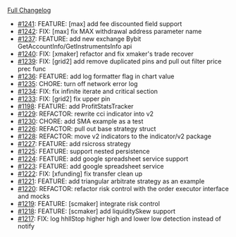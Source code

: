 [Full Changelog](https://github.com/OvictorVieira/promeheux.api/compare/v1.50.2...main)

 - [#1241](https://github.com/OvictorVieira/promeheux.api/pull/1241): FEATURE: [max] add fee discounted field support
 - [#1242](https://github.com/OvictorVieira/promeheux.api/pull/1242): FIX: [max] fix MAX withdrawal address parameter name
 - [#1237](https://github.com/OvictorVieira/promeheux.api/pull/1237): FEATURE: add new exchange Bybit GetAccountInfo/GetInstrumentsInfo api
 - [#1240](https://github.com/OvictorVieira/promeheux.api/pull/1240): FIX: [xmaker] refactor and fix xmaker's trade recover
 - [#1239](https://github.com/OvictorVieira/promeheux.api/pull/1239): FIX: [grid2] add remove duplicated pins and pull out filter price prec func
 - [#1236](https://github.com/OvictorVieira/promeheux.api/pull/1236): FEATURE: add log formatter flag in chart value
 - [#1235](https://github.com/OvictorVieira/promeheux.api/pull/1235): CHORE: turn off network error log
 - [#1234](https://github.com/OvictorVieira/promeheux.api/pull/1234): FIX: fix infinite iterate and critical section
 - [#1233](https://github.com/OvictorVieira/promeheux.api/pull/1233): FIX: [grid2] fix upper pin
 - [#1198](https://github.com/OvictorVieira/promeheux.api/pull/1198): FEATURE: add ProfitStatsTracker
 - [#1229](https://github.com/OvictorVieira/promeheux.api/pull/1229): REFACTOR: rewrite cci indicator into v2
 - [#1230](https://github.com/OvictorVieira/promeheux.api/pull/1230): CHORE: add SMA example as a test
 - [#1226](https://github.com/OvictorVieira/promeheux.api/pull/1226): REFACTOR: pull out base strategy struct
 - [#1228](https://github.com/OvictorVieira/promeheux.api/pull/1228): REFACTOR: move v2 indicators to the indicator/v2 package
 - [#1227](https://github.com/OvictorVieira/promeheux.api/pull/1227): FEATURE: add rsicross strategy
 - [#1225](https://github.com/OvictorVieira/promeheux.api/pull/1225): FEATURE: support nested persistence
 - [#1224](https://github.com/OvictorVieira/promeheux.api/pull/1224): FEATURE: add google spreadsheet service support
 - [#1223](https://github.com/OvictorVieira/promeheux.api/pull/1223): FEATURE: add google spreadsheet service
 - [#1222](https://github.com/OvictorVieira/promeheux.api/pull/1222): FIX: [xfunding] fix transfer clean up
 - [#1221](https://github.com/OvictorVieira/promeheux.api/pull/1221): FEATURE: add triangular arbitrate strategy as an example
 - [#1220](https://github.com/OvictorVieira/promeheux.api/pull/1220): REFACTOR: refactor risk control with the order executor interface and mocks
 - [#1219](https://github.com/OvictorVieira/promeheux.api/pull/1219): FEATURE: [scmaker] integrate risk control
 - [#1218](https://github.com/OvictorVieira/promeheux.api/pull/1218): FEATURE: [scmaker] add liquiditySkew support
 - [#1217](https://github.com/OvictorVieira/promeheux.api/pull/1217): FIX: log hhllStop higher high and lower low detection instead of notify
